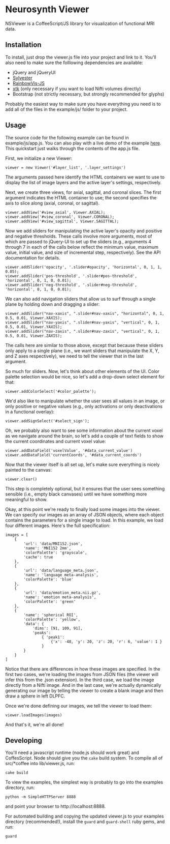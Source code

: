 # Neurosynth Viewer
NSViewer is a CoffeeScript/JS library for visualization of functional MRI data.

## Installation

To install, just drop the viewer.js file into your project and link to it. You'll also need to make sure the folllowing dependencies are available:

* jQuery and jQueryUI
* [Sylvester](http://sylvester.jcoglan.com)
* [RainbowVis-JS](https://github.com/anomal/RainbowVis-JS)
* [xtk](https://github.com/xtk/X) (only necessary if you want to load Nifti volumes directly)
* Bootstrap (not strictly necessary, but strongly recommended for glyphs)

Probably the easiest way to make sure you have everything you need is to add all of the files in the example/js/ folder to your project.

## Usage

The source code for the following example can be found in example/js/app.js. You can also play with a live demo of the example [here](http://pilab.psy.utexas.edu/demos/nsviewer/index.html). This quickstart just walks through the contents of the app.js file.

First, we initialize a new Viewer:

	viewer = new Viewer('#layer_list', '.layer_settings')

The arguments passed here identify the HTML containers we want to use to display the list of image layers and the active layer's settings, respectively.

Next, we create three views, for axial, sagittal, and coronal slices. The first argument indicates the HTML container to use; the second specifies the axis to slice along (axial, coronal, or sagittal).

	viewer.addView('#view_axial', Viewer.AXIAL);
	viewer.addView('#view_coronal', Viewer.CORONAL);
	viewer.addView('#view_sagittal', Viewer.SAGITTAL);

Now we add sliders for manipulating the active layer's opacity and positive and negative thresholds. These calls involve more arguments, most of which are passed to jQuery-UI to set up the sliders (e.g., arguments 4 through 7 in each of the calls below reflect the minimum value, maximum value, initial value, and size of incremental step, respectively). See the API documentation for details.

	viewer.addSlider('opacity', '.slider#opacity', 'horizontal', 0, 1, 1, 0.05);
	viewer.addSlider('pos-threshold', '.slider#pos-threshold', 'horizontal', 0, 1, 0, 0.01);
	viewer.addSlider('neg-threshold', '.slider#neg-threshold', 'horizontal', 0, 1, 0, 0.01);

We can also add navigation sliders that allow us to surf through a single plane by holding down and dragging a slider:

	viewer.addSlider("nav-xaxis", ".slider#nav-xaxis", "horizontal", 0, 1, 0.5, 0.01, Viewer.XAXIS);
	viewer.addSlider("nav-yaxis", ".slider#nav-yaxis", "vertical", 0, 1, 0.5, 0.01, Viewer.YAXIS);
	viewer.addSlider("nav-zaxis", ".slider#nav-zaxis", "vertical", 0, 1, 0.5, 0.01, Viewer.ZAXIS);

The calls here are similar to those above, except that because these sliders only apply to a single plane (i.e., we want sliders that manipulate the X, Y, and Z axes respectively), we need to tell the viewer that in the last argument.

So much for sliders. Now, let's think about other elements of the UI. Color palette selection would be nice, so let's add a drop-down select element for that:

	viewer.addColorSelect('#color_palette');

We'd also like to manipulate whether the user sees all values in an image, or only positive or negative values (e.g., only activations or only deactivations in a functional overlay):

	viewer.addSignSelect('#select_sign');

Oh, we probably also want to see some information about the current voxel as we navigate around the brain, so let's add a couple of text fields to show the current coordinates and current voxel value:

	viewer.addDataField('voxelValue', '#data_current_value')
	viewer.addDataField('currentCoords', '#data_current_coords')

Now that the viewer itself is all set up, let's make sure everything is nicely painted to the canvas:

	viewer.clear()

This step is completely optional, but it ensures that the user sees something sensible (i.e., empty black canvases) until we have something more meaningful to show.

Okay, at this point we're ready to finally load some images into the viewer. We can specify our images as an array of JSON objects, where each object contains the parameters for a single image to load. In this example, we load four different images. Here's the full specification:

	images = [
		{
			'url': 'data/MNI152.json',
			'name': 'MNI152 2mm',
			'colorPalette': 'grayscale',
			'cache': true
		},
		{
			'url': 'data/language_meta.json',
			'name': 'language meta-analysis',
			'colorPalette': 'blue'			
		},
		{
			'url': 'data/emotion_meta.nii.gz',
			'name': 'emotion meta-analysis',
			'colorPalette': 'green'
		},
		{	
			'name': 'spherical ROI',
			'colorPalette': 'yellow',
			'data': {
				'dims': [91, 109, 91],
				'peaks':
					{ 'peak1':
						{'x': -48, 'y': 20, 'z': 20, 'r': 6, 'value': 1 }
					}
			}
		}
	]

Notice that there are differences in how these images are specified. In the first two cases, we're loading the images from JSON files (the viewer will infer this from the .json extension). In the third case, we load the image directly from a Nifti image. And in the last case, we're actually dynamically generating our image by telling the viewer to create a blank image and then draw a sphere in left DLPFC.

Once we're done defining our images, we tell the viewer to load them:

	viewer.loadImages(images)

And that's it, we're all done!


## Developing

You'll need a javascript runtime (node.js should work great) and CoffesScript. Node should give you the `cake` build system. To compile all of src/*coffee into lib/viewer.js, run:

	cake build

To view the examples, the simplest way is probably to go into the examples directory, run:

	python -m SimpleHTTPServer 8888

and point your browser to http://localhost:8888.

For automated building and copying the updated viewer.js to your examples directory (recommended!), install the `guard` and `guard-shell` ruby gems, and run:

	guard
